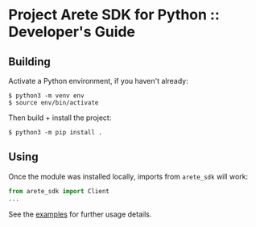 # Project Arete SDK for Python :: Developer's Guide

## Building

Activate a Python environment, if you haven't already:

```shell
$ python3 -m venv env
$ source env/bin/activate
```

Then build + install the project:

```shell
$ python3 -m pip install .
```

## Using

Once the module was installed locally, imports from `arete_sdk` will work:

```python
from arete_sdk import Client
...
```

See the [examples](#examples) for further usage details.
